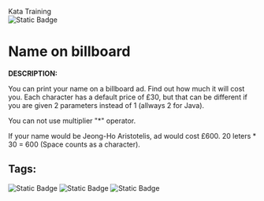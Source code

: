 Kata Training <br>
![Static Badge](https://img.shields.io/badge/8kyu%20-%20black?style=flat&logo=codewars&labelColor=B1361E&color=black)

# Name on billboard

**DESCRIPTION:**

You can print your name on a billboard ad. Find out how much it will cost you. Each character has a default price of £30, but that can be different if you are given 2 parameters instead of 1 (allways 2 for Java).

You can not use multiplier "*" operator.

If your name would be Jeong-Ho Aristotelis, ad would cost £600. 20 leters * 30 = 600 (Space counts as a character).

## Tags:

![Static Badge](https://img.shields.io/badge/fundamentals%20-%20purple?style=plastic) ![Static Badge](https://img.shields.io/badge/restricted%20-%20crimson?style=plastic) ![Static Badge](https://img.shields.io/badge/strings%20-%20blue?style=plastic)